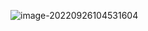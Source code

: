 ![image-20220926104531604](https://cdn.jsdelivr.net/gh/K1793/markdown/markdown/image-20220926104531604.png)



